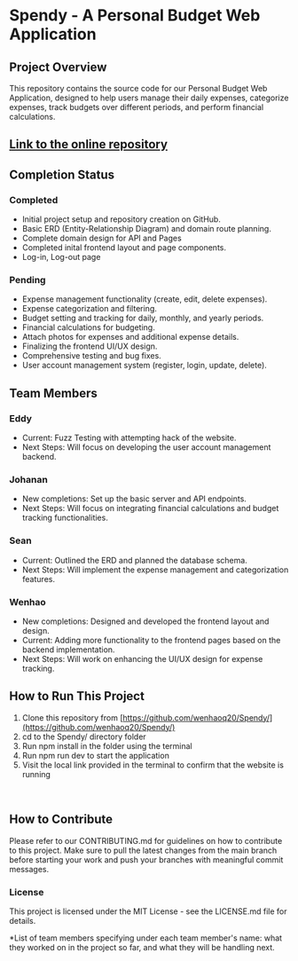 # Spendy - A Personal Budget Web Application

## Project Overview
This repository contains the source code for our Personal Budget Web Application, designed to help users manage their daily expenses, categorize expenses, track budgets over different periods, and perform financial calculations.

## [Link to the online repository](https://github.com/wenhaoq20/Spendy/)

## Completion Status

### Completed
- Initial project setup and repository creation on GitHub.
- Basic ERD (Entity-Relationship Diagram) and domain route planning.
- Complete domain design for API and Pages
- Completed inital frontend layout and page components.
- Log-in, Log-out page
### Pending
- Expense management functionality (create, edit, delete expenses).
- Expense categorization and filtering.
- Budget setting and tracking for daily, monthly, and yearly periods.
- Financial calculations for budgeting.
- Attach photos for expenses and additional expense details.
- Finalizing the frontend UI/UX design.
- Comprehensive testing and bug fixes.
- User account management system (register, login, update, delete).

## Team Members
### Eddy
- Current: Fuzz Testing with attempting hack of the website.
- Next Steps: Will focus on developing the user account management backend.

### Johanan
- New completions: Set up the basic server and API endpoints.
- Next Steps: Will focus on integrating financial calculations and budget tracking functionalities.

### Sean
- Current: Outlined the ERD and planned the database schema.
- Next Steps: Will implement the expense management and categorization features.

### Wenhao
- New completions: Designed and developed the frontend layout and design.
- Current: Adding more functionality to the frontend pages based on the backend implementation.
- Next Steps: Will work on enhancing the UI/UX design for expense tracking.


## How to Run This Project
1. Clone this repository from [https://github.com/wenhaoq20/Spendy/](https://github.com/wenhaoq20/Spendy/)
2. cd to the Spendy/ directory folder
3. Run npm install in the folder using the terminal
4. Run npm run dev to start the application
5. Visit the local link provided in the terminal to confirm that the website is running

</br>

## How to Contribute
Please refer to our CONTRIBUTING.md for guidelines on how to contribute to this project. Make sure to pull the latest changes from the main branch before starting your work and push your branches with meaningful commit messages.

### License
This project is licensed under the MIT License - see the LICENSE.md file for details.

*List of team members specifying under each team member's name: what they worked on in the project so far, and what they will be handling next.
